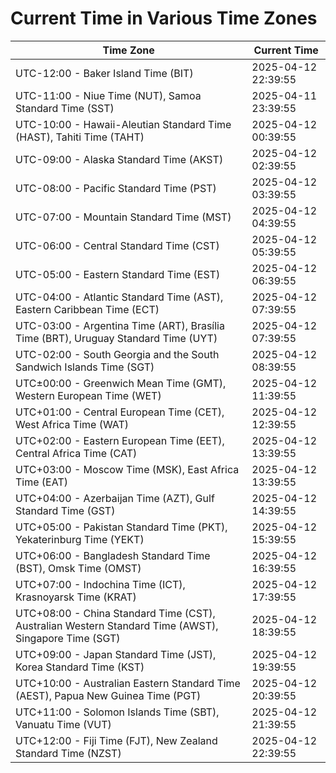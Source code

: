 # Current Time in Various Time Zones

| Time Zone | Current Time |
|-----------|--------------|
| UTC-12:00 - Baker Island Time (BIT) | 2025-04-12 22:39:55 |
| UTC-11:00 - Niue Time (NUT), Samoa Standard Time (SST) | 2025-04-11 23:39:55 |
| UTC-10:00 - Hawaii-Aleutian Standard Time (HAST), Tahiti Time (TAHT) | 2025-04-12 00:39:55 |
| UTC-09:00 - Alaska Standard Time (AKST) | 2025-04-12 02:39:55 |
| UTC-08:00 - Pacific Standard Time (PST) | 2025-04-12 03:39:55 |
| UTC-07:00 - Mountain Standard Time (MST) | 2025-04-12 04:39:55 |
| UTC-06:00 - Central Standard Time (CST) | 2025-04-12 05:39:55 |
| UTC-05:00 - Eastern Standard Time (EST) | 2025-04-12 06:39:55 |
| UTC-04:00 - Atlantic Standard Time (AST), Eastern Caribbean Time (ECT) | 2025-04-12 07:39:55 |
| UTC-03:00 - Argentina Time (ART), Brasília Time (BRT), Uruguay Standard Time (UYT) | 2025-04-12 07:39:55 |
| UTC-02:00 - South Georgia and the South Sandwich Islands Time (SGT) | 2025-04-12 08:39:55 |
| UTC±00:00 - Greenwich Mean Time (GMT), Western European Time (WET) | 2025-04-12 11:39:55 |
| UTC+01:00 - Central European Time (CET), West Africa Time (WAT) | 2025-04-12 12:39:55 |
| UTC+02:00 - Eastern European Time (EET), Central Africa Time (CAT) | 2025-04-12 13:39:55 |
| UTC+03:00 - Moscow Time (MSK), East Africa Time (EAT) | 2025-04-12 13:39:55 |
| UTC+04:00 - Azerbaijan Time (AZT), Gulf Standard Time (GST) | 2025-04-12 14:39:55 |
| UTC+05:00 - Pakistan Standard Time (PKT), Yekaterinburg Time (YEKT) | 2025-04-12 15:39:55 |
| UTC+06:00 - Bangladesh Standard Time (BST), Omsk Time (OMST) | 2025-04-12 16:39:55 |
| UTC+07:00 - Indochina Time (ICT), Krasnoyarsk Time (KRAT) | 2025-04-12 17:39:55 |
| UTC+08:00 - China Standard Time (CST), Australian Western Standard Time (AWST), Singapore Time (SGT) | 2025-04-12 18:39:55 |
| UTC+09:00 - Japan Standard Time (JST), Korea Standard Time (KST) | 2025-04-12 19:39:55 |
| UTC+10:00 - Australian Eastern Standard Time (AEST), Papua New Guinea Time (PGT) | 2025-04-12 20:39:55 |
| UTC+11:00 - Solomon Islands Time (SBT), Vanuatu Time (VUT) | 2025-04-12 21:39:55 |
| UTC+12:00 - Fiji Time (FJT), New Zealand Standard Time (NZST) | 2025-04-12 22:39:55 |
